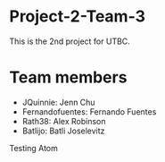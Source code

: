 # Project-2-Team-3
This is the 2nd project for UTBC.

# Team members
- JQuinnie: Jenn Chu
- Fernandofuentes: Fernando Fuentes
- Rath38: Alex Robinson
- Batlijo: Batli Joselevitz


Testing Atom
